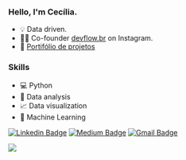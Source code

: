 ### Hello, I'm Cecília.

- 💡 Data driven.
- 👩‍💻 Co-founder [devflow.br](https://instagram.com/devflow.br?igshid=kyiunxiu1s3q) on Instagram.
- 📌 [Portifólio de projetos](https://github.com/cecellhax/portifolio-ceciliasilvads/blob/main/README.md)
### Skills 

- 💻 Python
- 🎲 Data analysis
- 📈 Data visualization
- 🤖 Machine Learning

[![Linkedin Badge](https://img.shields.io/badge/-Cecília_Silva_de_Souza-0099CC?style=flat&logo=Linkedin&logoColor=white&link=https://www.linkedin.com/in/cecília)](https://www.linkedin.com/in/cecília)
[![Medium Badge](https://img.shields.io/badge/-ceciliasilvads-000000?style=flat&logo=Medium&logoColor=white&link=https://ceciliasilvads.medium.com/)](https://ceciliasilvads.medium.com/)
[![Gmail Badge](https://img.shields.io/badge/-souza.cecilia@acad.ifma.edu.br-CC3300?style=flat&logo=Gmail&logoColor=white&link=mailto:souza.cecilia@acad.ifma.edu.br)](mailto:souza.cecilia@acad.ifma.edu.br)


<p align = "left"">
  <img src = "https://github-readme-stats.vercel.app/api?username=cecellhax&show_icons=true&theme=dark">
</p>
